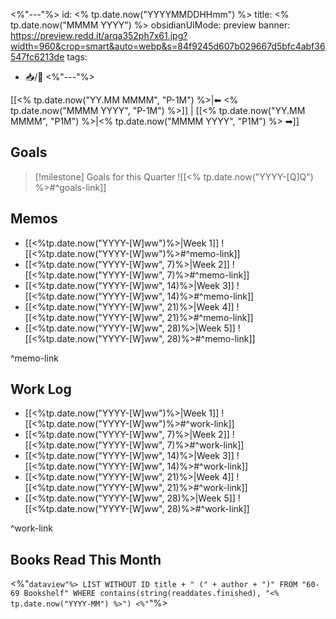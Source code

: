 <%"---"%>
id: <% tp.date.now("YYYYMMDDHHmm") %>
title: <% tp.date.now("MMMM YYYY") %>
obsidianUIMode: preview
banner: https://preview.redd.it/arqa352ph7x61.jpg?width=960&crop=smart&auto=webp&s=84f9245d607b029667d5bfc4abf36547fc6213de
tags:
- 📥/🌲 
<%"---"%>

[[<% tp.date.now("YY.MM MMMM", "P-1M") %>|⬅ <% tp.date.now("MMMM YYYY", "P-1M") %>]] | [[<% tp.date.now("YY.MM MMMM", "P1M") %>|<% tp.date.now("MMMM YYYY", "P1M") %> ➡]]

## Goals

> [!milestone] Goals for this Quarter
> ![[<% tp.date.now("YYYY-[Q]Q") %>#^goals-link]]

## Memos

- [[<%tp.date.now("YYYY-[W]ww")%>|Week 1]]
	![[<%tp.date.now("YYYY-[W]ww")%>#^memo-link]]
- [[<%tp.date.now("YYYY-[W]ww", 7)%>|Week 2]]
	![[<%tp.date.now("YYYY-[W]ww", 7)%>#^memo-link]]
- [[<%tp.date.now("YYYY-[W]ww", 14)%>|Week 3]]
	![[<%tp.date.now("YYYY-[W]ww", 14)%>#^memo-link]]
- [[<%tp.date.now("YYYY-[W]ww", 21)%>|Week 4]]
	![[<%tp.date.now("YYYY-[W]ww", 21)%>#^memo-link]]
- [[<%tp.date.now("YYYY-[W]ww", 28)%>|Week 5]]
	![[<%tp.date.now("YYYY-[W]ww", 28)%>#^memo-link]]

^memo-link

## Work Log

- [[<%tp.date.now("YYYY-[W]ww")%>|Week 1]]
	![[<%tp.date.now("YYYY-[W]ww")%>#^work-link]]
- [[<%tp.date.now("YYYY-[W]ww", 7)%>|Week 2]]
	![[<%tp.date.now("YYYY-[W]ww", 7)%>#^work-link]]
- [[<%tp.date.now("YYYY-[W]ww", 14)%>|Week 3]]
	![[<%tp.date.now("YYYY-[W]ww", 14)%>#^work-link]]
- [[<%tp.date.now("YYYY-[W]ww", 21)%>|Week 4]]
	![[<%tp.date.now("YYYY-[W]ww", 21)%>#^work-link]]
- [[<%tp.date.now("YYYY-[W]ww", 28)%>|Week 5]]
	![[<%tp.date.now("YYYY-[W]ww", 28)%>#^work-link]]

^work-link

## Books Read This Month

<%"```dataview"%>
LIST WITHOUT ID
title + " (" + author + ")"
FROM "60-69 Bookshelf"
WHERE contains(string(readdates.finished), "<% tp.date.now("YYYY-MM") %>")
<%"```"%>
